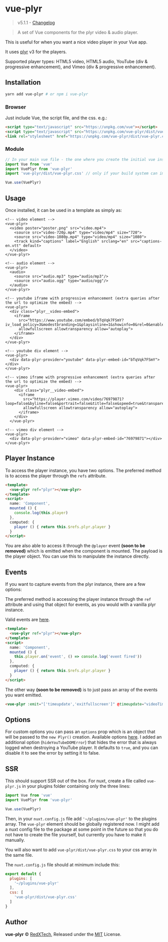 # vue-plyr
>v5.1.1 - [Changelog](https://github.com/redxtech/vue-plyr/blob/master/changelog.md)

>A set of Vue components for the plyr video & audio player.

This is useful for when you want a nice video player in your Vue app.

It uses [plyr](https://plyr.io) v3 for the players.

Supported player types: HTML5 video, HTML5 audio, YouTube (div & progressive
enhancement), and Vimeo (div & progressive enhancement).

## Installation

```bash
yarn add vue-plyr # or npm i vue-plyr
```

### Browser

Just include Vue, the script file, and the css. e.g.:

```html
<script type="text/javascript" src="https://unpkg.com/vue"></script>
<script type="text/javascript" src="https://unpkg.com/vue-plyr/dist/vue-plyr.js"></script>
<link rel="stylesheet" href="https://unpkg.com/vue-plyr/dist/vue-plyr.css">
```
### Module

```js
// In your main vue file - the one where you create the initial vue instance.
import Vue from 'vue'
import VuePlyr from 'vue-plyr'
import 'vue-plyr/dist/vue-plyr.css' // only if your build system can import css, otherwise import it wherever you would import your css.

Vue.use(VuePlyr)
```

## Usage

Once installed, it can be used in a template as simply as:

```vue
<!-- video element -->
<vue-plyr>
  <video poster="poster.png" src="video.mp4">
    <source src="video-720p.mp4" type="video/mp4" size="720">
    <source src="video-1080p.mp4" type="video/mp4" size="1080">
    <track kind="captions" label="English" srclang="en" src="captions-en.vtt" default>
  </video>
</vue-plyr>

<!-- audio element -->
<vue-plyr>
  <audio>
    <source src="audio.mp3" type="audio/mp3"/>
    <source src="audio.ogg" type="audio/ogg"/>
  </audio>
</vue-plyr>

<!-- youtube iframe with progressive enhancement (extra queries after the url to optimize the embed) -->
<vue-plyr>
  <div class="plyr__video-embed">
    <iframe
      src="https://www.youtube.com/embed/bTqVqk7FSmY?iv_load_policy=3&modestbranding=1&playsinline=1&showinfo=0&rel=0&enablejsapi=1"
      allowfullscreen allowtransparency allow="autoplay">
    </iframe>
  </div>
</vue-plyr>

<!-- youtube div element -->
<vue-plyr>
  <div data-plyr-provider="youtube" data-plyr-embed-id="bTqVqk7FSmY"></div>
</vue-plyr>

<!-- vimeo iframe with progressive enhancement (extra queries after the url to optimize the embed) -->
<vue-plyr>
    <div class="plyr__video-embed">
      <iframe
        src="https://player.vimeo.com/video/76979871?loop=false&byline=false&portrait=false&title=false&speed=true&transparent=0&gesture=media"
        allowfullscreen allowtransparency allow="autoplay">
      </iframe>
    </div>
  </vue-plyr>

<!-- vimeo div element -->
<vue-plyr>
  <div data-plyr-provider="vimeo" data-plyr-embed-id="76979871"></div>
</vue-plyr>
```

## Player Instance

To access the player instance, you have two options. The preferred
method is to access the player through the `refs` attribute.

```html
<template>
  <vue-plyr ref="plyr"></vue-plyr>
</template>
<script>
  name: 'Component',
  mounted () {
    console.log(this.player)
  },
  computed: {
    player () { return this.$refs.plyr.player }
  }
</script>
```

You are also able to access it through the `@player` event **(soon to be
removed)** which is emitted when the component is mounted. The payload
is the player object. You can use this to manipulate the instance
directly.

## Events

If you want to capture events from the plyr instance, there are a few
options:

The preferred method is accessing the player instance through the `ref`
attribute and using that object for events, as you would with a vanilla
plyr instance.

Valid events are [here](https://github.com/sampotts/plyr#events).

```html
<template>
  <vue-plyr ref="plyr"></vue-plyr>
</template>
<script>
  name: 'Component',
  mounted () {
    this.player.on('event', () => console.log('event fired'))
  },
  computed: {
    player () { return this.$refs.plyr.player }
  }
</script>
```

The other way **(soon to be removed)** is to just pass an array of the
events you want emitted.

```html
<vue-plyr :emit="['timeupdate','exitfullscreen']" @timeupdate="videoTimeUpdated" @exitfullscreen="exitedFullScreen">
```

## Options

For custom options you can pass an `options` prop which is an object
that will be passed to the `new Plyr()` creation. Available options
[here](https://github.com/sampotts/plyr#options). I added an additional
option (`hideYouTubeDOMError`) that hides the error that is always
logged when destroying a YouTube player. It defaults to `true`, and you
can disable it to see the error by setting it to false.

## SSR

This should support SSR out of the box. For nuxt, create a file called `vue-plyr.js` in your plugins folder containing
only the three lines:
```js
import Vue from 'vue'
import VuePlyr from 'vue-plyr'

Vue.use(VuePlyr)
```

Then, in your `nuxt.config.js` file add `'~/plugins/vue-plyr'` to the plugins array. The `vue-plyr` element should be globally registered now. I might add a nuxt config file to the package at some point in the future so that you do not have to create the file yourself, but currently you have to make it manually.

You will also want to add `vue-plyr/dist/vue-plyr.css` to your css array in the same file.

The `nuxt.config.js` file should at minimum include this:
```js
export default {
  plugins: [
    '~/plugins/vue-plyr'
  ],
  css: [
    'vue-plyr/dist/vue-plyr.css'
  ]
}
```

## Author

**vue-plyr** © [RedXTech](https://github.com/redxtech), Released under the [MIT](./LICENSE.md) License.
